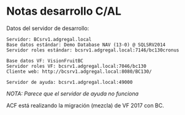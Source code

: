 # Notas desarrollo C/AL
Datos del servidor de desarrollo:

    Servidor: BCsrv1.adgregal.local
    Base datos estándar: Demo Database NAV (13-0) @ SQLSRV2014
    Servidor roles estándar: bcsrv1.adgregal.local:7146/bc130cronus
    
    Base datos VF: VisionFruitBC
    Servidor roles VF: bcsrv1.adgregal.local:7046/bc130
    Cliente web: http://bcsrv1.adgregal.local:8080/BC130/

    Servidor de ayuda: bcsrv1.adgregal.local:49000

*NOTA: Parece que el servidor de ayuda no funciona*

ACF está realizando la migración (mezcla) de VF 2017 con BC.
